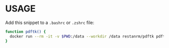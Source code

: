 # USAGE

Add this snippet to a `.bashrc` or `.zshrc` file: 

```bash
function pdftk() {
  docker run --rm -it -v $PWD:/data --workdir /data restanrm/pdftk pdftk $@
}

```
